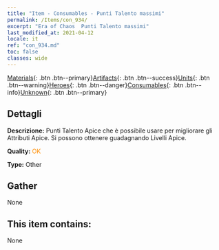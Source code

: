 ```yaml
---
title: "Item - Consumables - Punti Talento massimi"
permalink: /Items/con_934/
excerpt: "Era of Chaos  Punti Talento massimi"
last_modified_at: 2021-04-12
locale: it
ref: "con_934.md"
toc: false
classes: wide
---
```

 [Materials](/it/Items/){: .btn .btn--primary}[Artifacts](/it/Items/Artifacts/){: .btn .btn--success}[Units](/it/Items/Units/){: .btn .btn--warning}[Heroes](/it/Items/Heroes/){: .btn .btn--danger}[Consumables](/it/Items/Consumables/){: .btn .btn--info}[Unknown](/it/Items/Unknown/){: .btn .btn--primary}

## Dettagli
 **Descrizione:** Punti Talento Apice che è possibile usare per migliorare gli Attributi Apice. Si possono ottenere guadagnando Livelli Apice.

 **Quality:** <span style="color: #FF8C00">OK</span>

 **Type:** Other

## Gather

  None

## This item contains:

  None

